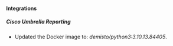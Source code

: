 #### Integrations
##### Cisco Umbrella Reporting
- Updated the Docker image to: *demisto/python3:3.10.13.84405*.
